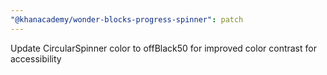 ```yaml
---
"@khanacademy/wonder-blocks-progress-spinner": patch
---
```


Update CircularSpinner color to offBlack50 for improved color contrast for accessibility
